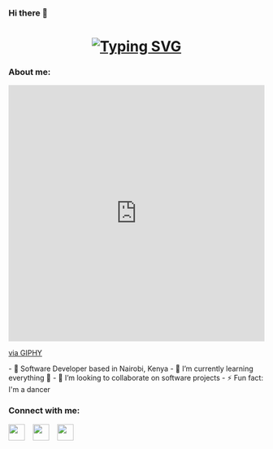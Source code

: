 ### Hi there 👋
<h1 align="center">
  <a href="https://git.io/typing-svg"><img src="https://readme-typing-svg.demolab.com?  font=Fira+Code&size=30&pause=1000&color=F73D61&center=true&vCenter=true&width=435&lines=Nice+to+see+you+👋;I'm+Maureen😊" alt="Typing SVG" />
  </a>
</h1>
<h3>About me:</h3>
<div style="width:100%;height:0;padding-bottom:100%;position:relative;"><iframe src="https://giphy.com/embed/NgurY1o4z080Jfoyzw" width="100%" height="100%" style="position:absolute" frameBorder="0" class="giphy-embed" allowFullScreen></iframe></div><p><a href="https://giphy.com/stickers/transparent-NgurY1o4z080Jfoyzw">via GIPHY</a></p>
- 🔭 Software Developer based in Nairobi, Kenya
- 🌱 I’m currently learning everything 🤣
- 👯 I’m looking to collaborate on software projects
- ⚡ Fun fact: I'm a dancer
<h3>Connect with me:</h3>
<a href="https://www.linkedin.com/in/maureen-njihia-9812931ab"><img height="32" width="32" src="https://cdn.simpleicons.org/linkedin/0A66C2" /></a>
 &nbsp;&nbsp;
<a href="mailto:developer.njihia@gmail.com"><img height="32" width="32" src="https://cdn.simpleicons.org/gmail/EA4335" /></a>
&nbsp;&nbsp;
<a href="https://twitter.com/Njihia413"><img height="32" width="32" src="https://cdn.simpleicons.org/twitter/1DA1F2" /></a>

<!--
**Njihia413/Njihia413** is a ✨ _special_ ✨ repository because its `README.md` (this file) appears on your GitHub profile.

Here are some ideas to get you started:


-->

